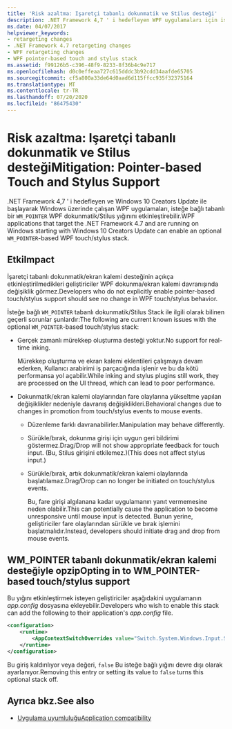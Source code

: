```yaml
---
title: 'Risk azaltma: Işaretçi tabanlı dokunmatik ve Stilus desteği'
description: .NET Framework 4,7 ' i hedefleyen WPF uygulamaları için isteğe bağlı WPF Touch/Stilus yığınını etkinleştirmenin etkileri hakkında bilgi edinin.
ms.date: 04/07/2017
helpviewer_keywords:
- retargeting changes
- .NET Framework 4.7 retargeting changes
- WPF retargeting changes
- WPF pointer-based touch and stylus stack
ms.assetid: f99126b5-c396-48f9-8233-8f36b4c9e717
ms.openlocfilehash: d0c0effeaa727c615dddc3b92cdd34aafde65705
ms.sourcegitcommit: cf5a800a33de64d0aad6d115ffcc935f32375164
ms.translationtype: MT
ms.contentlocale: tr-TR
ms.lasthandoff: 07/20/2020
ms.locfileid: "86475430"
---
```

# <a name="mitigation-pointer-based-touch-and-stylus-support"></a><span data-ttu-id="874ea-103">Risk azaltma: Işaretçi tabanlı dokunmatik ve Stilus desteği</span><span class="sxs-lookup"><span data-stu-id="874ea-103">Mitigation: Pointer-based Touch and Stylus Support</span></span>

<span data-ttu-id="874ea-104">.NET Framework 4,7 ' i hedefleyen ve Windows 10 Creators Update ile başlayarak Windows üzerinde çalışan WPF uygulamaları, isteğe bağlı tabanlı bir `WM_POINTER` WPF dokunmatik/Stilus yığınını etkinleştirebilir.</span><span class="sxs-lookup"><span data-stu-id="874ea-104">WPF applications that target the .NET Framework 4.7 and are running on Windows starting with Windows 10 Creators Update can enable an optional `WM_POINTER`-based WPF touch/stylus stack.</span></span>

## <a name="impact"></a><span data-ttu-id="874ea-105">Etki</span><span class="sxs-lookup"><span data-stu-id="874ea-105">Impact</span></span>

<span data-ttu-id="874ea-106">İşaretçi tabanlı dokunmatik/ekran kalemi desteğinin açıkça etkinleştirilmedikleri geliştiriciler WPF dokunma/ekran kalemi davranışında değişiklik görmez.</span><span class="sxs-lookup"><span data-stu-id="874ea-106">Developers who do not explicitly enable pointer-based touch/stylus support should see no change in WPF touch/stylus behavior.</span></span>

<span data-ttu-id="874ea-107">İsteğe bağlı `WM_POINTER` tabanlı dokunmatik/Stilus Stack ile ilgili olarak bilinen geçerli sorunlar şunlardır:</span><span class="sxs-lookup"><span data-stu-id="874ea-107">The following are current known issues with the optional `WM_POINTER`-based touch/stylus stack:</span></span>

- <span data-ttu-id="874ea-108">Gerçek zamanlı mürekkep oluşturma desteği yoktur.</span><span class="sxs-lookup"><span data-stu-id="874ea-108">No support for real-time inking.</span></span>

   <span data-ttu-id="874ea-109">Mürekkep oluşturma ve ekran kalemi eklentileri çalışmaya devam ederken, Kullanıcı arabirimi iş parçacığında işlenir ve bu da kötü performansa yol açabilir.</span><span class="sxs-lookup"><span data-stu-id="874ea-109">While inking and stylus plugins still work, they are processed on the UI thread, which can lead to poor performance.</span></span>

- <span data-ttu-id="874ea-110">Dokunmatik/ekran kalemi olaylarından fare olaylarına yükseltme yapılan değişiklikler nedeniyle davranış değişiklikleri.</span><span class="sxs-lookup"><span data-stu-id="874ea-110">Behavioral changes due to changes in promotion from touch/stylus events to mouse events.</span></span>

  - <span data-ttu-id="874ea-111">Düzenleme farklı davranabilirler.</span><span class="sxs-lookup"><span data-stu-id="874ea-111">Manipulation may behave differently.</span></span>

  - <span data-ttu-id="874ea-112">Sürükle/bırak, dokunma girişi için uygun geri bildirimi göstermez.</span><span class="sxs-lookup"><span data-stu-id="874ea-112">Drag/Drop will not show appropriate feedback for touch input.</span></span> <span data-ttu-id="874ea-113">(Bu, Stilus girişini etkilemez.)</span><span class="sxs-lookup"><span data-stu-id="874ea-113">(This does not affect stylus input.)</span></span>

  - <span data-ttu-id="874ea-114">Sürükle/bırak, artık dokunmatik/ekran kalemi olaylarında başlatılamaz.</span><span class="sxs-lookup"><span data-stu-id="874ea-114">Drag/Drop can no longer be initiated on touch/stylus events.</span></span>

      <span data-ttu-id="874ea-115">Bu, fare girişi algılanana kadar uygulamanın yanıt vermemesine neden olabilir.</span><span class="sxs-lookup"><span data-stu-id="874ea-115">This can potentially cause the application to become unresponsive until mouse input is detected.</span></span> <span data-ttu-id="874ea-116">Bunun yerine, geliştiriciler fare olaylarından sürükle ve bırak işlemini başlatmalıdır.</span><span class="sxs-lookup"><span data-stu-id="874ea-116">Instead, developers should initiate drag and drop from mouse events.</span></span>

## <a name="opting-in-to-wm_pointer-based-touchstylus-support"></a><span data-ttu-id="874ea-117">WM_POINTER tabanlı dokunmatik/ekran kalemi desteğiyle opzip</span><span class="sxs-lookup"><span data-stu-id="874ea-117">Opting in to WM_POINTER-based touch/stylus support</span></span>

<span data-ttu-id="874ea-118">Bu yığını etkinleştirmek isteyen geliştiriciler aşağıdakini uygulamanın *app.config* dosyasına ekleyebilir.</span><span class="sxs-lookup"><span data-stu-id="874ea-118">Developers who wish to enable this stack can add the following to their application's *app.config* file.</span></span>

```xml
<configuration>
    <runtime>
        <AppContextSwitchOverrides value="Switch.System.Windows.Input.Stylus.EnablePointerSupport=true"/>
    </runtime>
</configuration>
```

<span data-ttu-id="874ea-119">Bu giriş kaldırılıyor veya değeri, `false` Bu isteğe bağlı yığını devre dışı olarak ayarlanıyor.</span><span class="sxs-lookup"><span data-stu-id="874ea-119">Removing this entry or setting its value to `false` turns this optional stack off.</span></span>

## <a name="see-also"></a><span data-ttu-id="874ea-120">Ayrıca bkz.</span><span class="sxs-lookup"><span data-stu-id="874ea-120">See also</span></span>

- [<span data-ttu-id="874ea-121">Uygulama uyumluluğu</span><span class="sxs-lookup"><span data-stu-id="874ea-121">Application compatibility</span></span>](application-compatibility.md)
